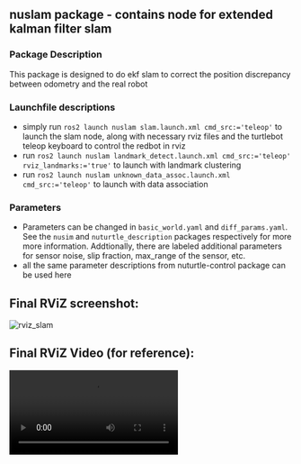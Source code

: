 ## nuslam package - contains node for extended kalman filter slam

### Package Description
This package is designed to do ekf slam to correct the position discrepancy between odometry and the real robot

### Launchfile descriptions
* simply run `ros2 launch nuslam slam.launch.xml cmd_src:='teleop'` to launch the slam node, along with necessary rviz files and the turtlebot teleop keyboard to control the redbot in rviz
* run `ros2 launch nuslam landmark_detect.launch.xml cmd_src:='teleop' rviz_landmarks:='true'` to launch with landmark clustering
* run `ros2 launch nuslam unknown_data_assoc.launch.xml cmd_src:='teleop'` to launch with data association

### Parameters
* Parameters can be changed in `basic_world.yaml` and `diff_params.yaml`. See the `nusim` and `nuturtle_description` packages respectively for more more information. Addtionally, there are labeled additional parameters for sensor noise, slip fraction, max_range of the sensor, etc.
* all the same parameter descriptions from nuturtle-control package can be used here

## Final RViZ screenshot:
![rviz_slam](https://user-images.githubusercontent.com/10903052/225189389-1a9ffe9d-fe31-4e36-bcae-2ee362ce24d6.png)

## Final RViZ Video (for reference):
![rviz video](https://user-images.githubusercontent.com/10903052/225190815-6669c641-a22d-4db9-ae6b-6331ea5b974b.webm)
